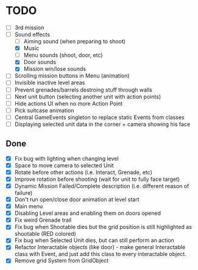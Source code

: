 # TODO

- [ ] 3rd mission
- [ ] Sound effects
  - [ ] Aiming sound (when preparing to shoot)
  - [x] Music
  - [ ] Menu sounds (shoot, door, etc)
  - [x] Door sounds
  - [x] Mission win/lose sounds
- [ ] Scrolling mission buttons in Menu (animation)
- [ ] Invisible inactive level areas
- [ ] Prevent grenades/barrels destroing stuff through walls
- [ ] Next unit button (selecting another unit with action points)
- [ ] Hide actions UI when no more Action Point
- [ ] Pick suitcase animation
- [ ] Central GameEvents singleton to replace static Events from classes
- [ ] Displaying selected unit data in the corner + camera showing his face 

## Done

- [x] Fix bug with lighting when changing level
- [x] Space to move camera to selected Unit
- [x] Rotate before other actions (i.e. Interact, Grenade, etc)
- [x] Improve rotation before shooting (wait for unit to fully face target)
- [x] Dynamic Mission Failed/Complete description (i.e. different reason of failure)
- [x] Don't run open/close door animation at level start
- [x] Main menu
- [x] Disabling Level areas and enabling them on doors opened
- [x] Fix weird Grenade trail
- [x] Fix bug when Shootable dies but the grid position is still highlighted as shootable (RED colored)
- [x] Fix bug when Selected Unit dies, but can still perform an action
- [x] Refactor Interactable objects (like door) - make general Interactable class with Event,
  and just add this class to every interactable object.
- [x] Remove grid System from GridObject